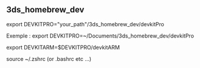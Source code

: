 ## 3ds_homebrew_dev

export DEVKITPRO="your_path"/3ds_homebrew_dev/devkitPro

Exemple : export DEVKITPRO=~/Documents/3ds_homebrew_dev/devkitPro

export DEVKITARM=$DEVKITPRO/devkitARM

source ~/.zshrc (or .bashrc etc ...)
